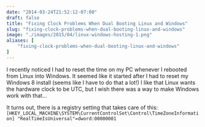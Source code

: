 ```yaml
---
date: "2014-03-24T21:52:12-07:00"
draft: false
title: "Fixing Clock Problems When Dual Booting Linux and Windows"
slug: "fixing-clock-problems-when-dual-booting-linux-and-windows"
image: "./images/2015/04/linux-windows-hosting-1.png"
aliases: [
	"fixing-clock-problems-when-dual-booting-linux-and-windows"
]
---
```

I recently noticed I had to reset the time on my PC whenever I rebooted
from Linux into Windows. It seemed like it started after I had to reset
my Windows 8 install (seems like I have to do that a lot!) I like that
Linux wants the hardware clock to be UTC, but I wish there was a way to
make Windows work with that...

It turns out, there is a registry setting that takes care of this:
`[HKEY_LOCAL_MACHINE\SYSTEM\CurrentControlSet\Control\TimeZoneInformation]
    "RealTimeIsUniversal"=dword:00000001`

